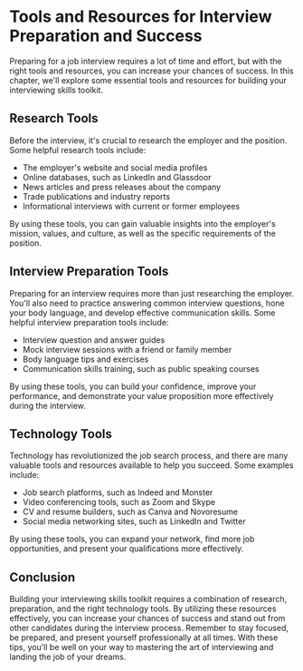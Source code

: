 Tools and Resources for Interview Preparation and Success
================================================================================================================

Preparing for a job interview requires a lot of time and effort, but with the right tools and resources, you can increase your chances of success. In this chapter, we'll explore some essential tools and resources for building your interviewing skills toolkit.

Research Tools
--------------

Before the interview, it's crucial to research the employer and the position. Some helpful research tools include:

* The employer's website and social media profiles
* Online databases, such as LinkedIn and Glassdoor
* News articles and press releases about the company
* Trade publications and industry reports
* Informational interviews with current or former employees

By using these tools, you can gain valuable insights into the employer's mission, values, and culture, as well as the specific requirements of the position.

Interview Preparation Tools
---------------------------

Preparing for an interview requires more than just researching the employer. You'll also need to practice answering common interview questions, hone your body language, and develop effective communication skills. Some helpful interview preparation tools include:

* Interview question and answer guides
* Mock interview sessions with a friend or family member
* Body language tips and exercises
* Communication skills training, such as public speaking courses

By using these tools, you can build your confidence, improve your performance, and demonstrate your value proposition more effectively during the interview.

Technology Tools
----------------

Technology has revolutionized the job search process, and there are many valuable tools and resources available to help you succeed. Some examples include:

* Job search platforms, such as Indeed and Monster
* Video conferencing tools, such as Zoom and Skype
* CV and resume builders, such as Canva and Novoresume
* Social media networking sites, such as LinkedIn and Twitter

By using these tools, you can expand your network, find more job opportunities, and present your qualifications more effectively.

Conclusion
----------

Building your interviewing skills toolkit requires a combination of research, preparation, and the right technology tools. By utilizing these resources effectively, you can increase your chances of success and stand out from other candidates during the interview process. Remember to stay focused, be prepared, and present yourself professionally at all times. With these tips, you'll be well on your way to mastering the art of interviewing and landing the job of your dreams.
